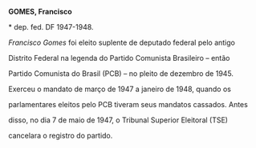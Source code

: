 **GOMES, Francisco**



\* dep. fed. DF 1947-1948.



*Francisco Gomes* foi eleito suplente de deputado federal pelo antigo

Distrito Federal na legenda do Partido Comunista Brasileiro – então

Partido Comunista do Brasil (PCB) – no pleito de dezembro de 1945.

Exerceu o mandato de março de 1947 a janeiro de 1948, quando os

parlamentares eleitos pelo PCB tiveram seus mandatos cassados. Antes

disso, no dia 7 de maio de 1947, o Tribunal Superior Eleitoral (TSE)

cancelara o registro do partido.



